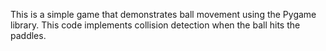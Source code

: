 This is a simple game that demonstrates ball movement using the Pygame library.
This code implements collision detection when the ball hits the paddles.
